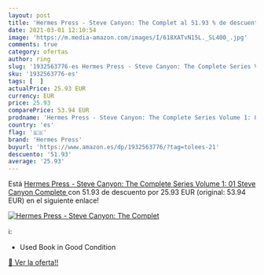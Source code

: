 ```yaml
---
layout: post
title: 'Hermes Press - Steve Canyon: The Complet al 51.93 % de descuento'
date: 2021-03-01 12:10:54
image: 'https://m.media-amazon.com/images/I/618XATvN15L._SL400_.jpg'
comments: true
category: ofertas
author: ring
slug: '1932563776-es Hermes Press - Steve Canyon: The Complete Series Volume 1:...'
sku: '1932563776-es'
tags: [  ]
actualPrice: 25.93 EUR
currency: EUR
price: 25.93
comparePrice: 53.94 EUR
prodname: 'Hermes Press - Steve Canyon: The Complete Series Volume 1: 01  Steve Canyon Complete '
country: 'es'
flag: '🇪🇸'
brand: 'Hermes Press'
buyurl: 'https://www.amazon.es/dp/1932563776/?tag=tolees-21'
descuento: '51.93'
average: '25.93'
---
```


Está [Hermes Press - Steve Canyon: The Complete Series Volume 1: 01  Steve Canyon Complete ](https://www.amazon.es/dp/1932563776/?tag=tolees-21) con 51.93 de descuento por 25.93 EUR (original: 53.94 EUR) en el siguiente enlace!

[![Hermes Press - Steve Canyon: The Complet](https://m.media-amazon.com/images/I/618XATvN15L._SL400_.jpg)](https://www.amazon.es/dp/1932563776/?tag=tolees-21)

ℹ️:

- Used Book in Good Condition

[🛒 Ver la oferta!!](https://www.amazon.es/dp/1932563776/?tag=tolees-21)
